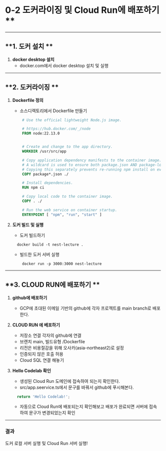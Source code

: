 # 0-2 도커라이징 및 Cloud Run에 배포하기 **

---

## **1. 도커 설치 **
1. **docker desktop 설치**
   - docker.com에서 docker desktop 설치 및 실행

---

## **2. 도커라이징 **
1. **Dockerfile 정의**
   - 소스디렉토리에서 Dockerfile 만들기
     ```dockerfile
      # Use the official lightweight Node.js image.

      # https://hub.docker.com/_/node
      FROM node:22.13.0


      # Create and change to the app directory.
      WORKDIR /usr/src/app

      # Copy application dependency manifests to the container image.
      # A wildcard is used to ensure both package.json AND package-lock.json are copied.
      # Copying this separately prevents re-running npm install on every code change.
      COPY package*.json ./

      # Install dependencies.
      RUN npm ci

      # Copy local code to the container image.
      COPY . ./

      # Run the web service on container startup.
      ENTRYPOINT [ "npm", "run", "start" ]
     ```

2. **도커 빌드 및 실행**
   - 도커 빌드하기
    ```console
      docker build -t nest-lecture .
     ```
   - 빌드한 도커 서버 실행
     ```console
      docker run -p 3000:3000 nest-lecture
     ```

---

## **3. CLOUD RUN에 배포하기 **
1. **github에 배포하기**
   - GCP에 초대된 이메일 기반의 github에 각자 프로젝트를 main branch로 배포한다.

2. **CLOUD RUN 에 베포하기**
   - 저장소 연결 각자의 github에 연결
   - 브랜치 main, 빌드유형 /Dockerfile
   - 리전은 비용절감을 위해 오사카(asia-northeast2)로 설정
   - 인증되지 않은 호출 허용
   - Cloud SQL 연결 해놓기

3. **Hello Codelab 확인**
   - 생성된 Cloud Run 도메인에 접속하여 되는지 확인한다.
   - src/app.seervice.ts에서 문구를 바꿔서 github에 푸시해본다.
    ```ts
      return 'Hello Codelab!';
    ```
   - 자동으로 Cloud Run에 배포되는지 확인해보고 배포가 완료되면 서버에 접속하여 문구가 변경되었는지 확인


---

### 결과
도커 로컬 서버 실행 및 Cloud Run 서버 실행!
